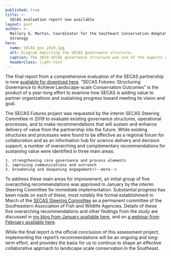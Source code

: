 ```yaml
---
published: true
title: >-
  SECAS evaluation report now available
layout: post
author: >-
  Mallory G. Martin, Coordinator for the Southeast Conservation Adaptation
  Strategy
hero:
  name: SECAS_gov_2019.jpg
  alt: Diagram depicting the SECAS governance structure.
  caption: The 2019 SECAS governance structure was one of the aspects of the partnership evaluated in the SECAS Futures project.
  headerClass: light-text
---
```

The final report from a comprehensive evaluation of the SECAS partnership is now [available for download here](../pdf/SECAS_Futures_final_report_March_2021.pdf). “SECAS Futures: Structuring Governance to Achieve Landscape-scale Conservation Outcomes” is the product of a year-long effort to examine how SECAS is adding value to partner organizations and sustaining progress toward meeting its vision and goal.  

The SECAS Futures project was requested by the interim SECAS Steering Committee in 2019 to evaluate existing governance structures, operational processes, and to make recommendations that will sustain and enhance delivery of value from the partnership into the future. While existing structures and processes were found to be effective as a regional forum for collaboration and as an information hub for science delivery and decision support, a number of overarching and complementary recommendations for sustaining value were identified in three main areas:

	1. strengthening core governance and process elements
	2. improving communications and outreach
	3. broadening and deepening engagement<!--more-->

To address these main areas for improvement, an initial group of five overarching recommendations was approved in January by the interim Steering Committee for immediate implementation. Substantial progress has been made on each of these, most notably the formal establishment in March of the [SECAS Steering Committee](http://secassoutheast.org/2021/03/15/SECAS-Steering-Committee-now-a-permanent-committee-of-SEAFWA.html) as a permanent committee of the Southeastern Association of Fish and Wildlife Agencies. Details of these five overarching recommendations and other findings from the study are discussed in [my blog from January available here](http://secassoutheast.org/2021/01/15/Preliminary-recommendations-from-the-SECAS-Futures-Project.html), and on [a webinar from February available here](https://www.youtube.com/watch?v=5aCDPhjfZHg).

While the final report is the official conclusion of this assessment project, implementing the report’s recommendations will be an ongoing and long-term effort, and provides the basis for us to continue to shape an effective collaborative approach to landscape scale conservation in the Southeast. 
